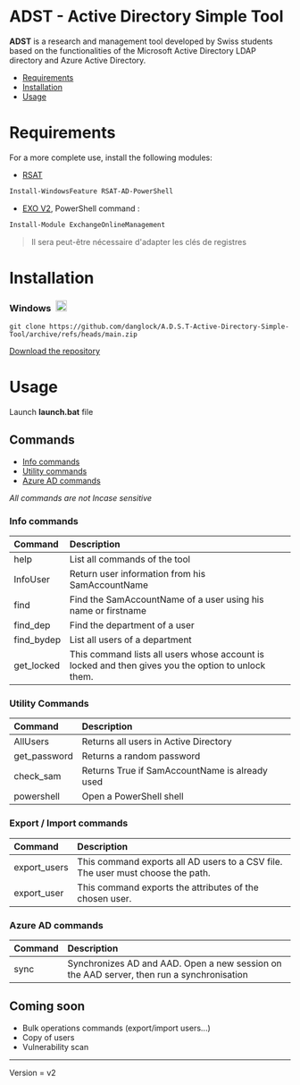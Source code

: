 # ADST - Active Directory Simple Tool

**ADST** is a research and management tool developed by Swiss students based on the functionalities of the Microsoft Active Directory LDAP directory and Azure Active Directory.

- [Requirements](#requirements)
- [Installation](#installation)
- [Usage](#usage)


# Requirements


For a more complete use, install the following modules:




- [RSAT](https://theitbros.com/install-and-import-powershell-active-directory-module)
```PowerShell
Install-WindowsFeature RSAT-AD-PowerShell
```
- [EXO V2](https://docs.microsoft.com/en-us/powershell/exchange/exchange-online-powershell-v2#:~:text=To%20install%20the%20EXO%20V2,module%20from%20the%20PowerShell%20Gallery.), PowerShell command :
```PowerShell
Install-Module ExchangeOnlineManagement
```
> Il sera peut-être nécessaire d'adapter les clés de registres



# Installation
<h3><strong>Windows </strong>&nbsp;<img src="https://cdn.icon-icons.com/icons2/1488/PNG/512/5314-windows_102509.png" alt="" width="20" height="20" /></h3>

```
git clone https://github.com/danglock/A.D.S.T-Active-Directory-Simple-Tool/archive/refs/heads/main.zip
```
[Download the repository](https://github.com/danglock/A.D.S.T-Active-Directory-Simple-Tool/archive/refs/heads/main.zip)


# Usage

Launch **launch.bat** file


## Commands

- [Info commands](#info-commands)
- [Utility commands](#utility-commands)
- [Azure AD commands](#azure-ad-commands)

*All commands are not Incase sensitive*


### Info commands

| **Command** | **Description**                                               |
|:------------|:-------------------------------------------------------------------------------------------------------------------------------|
| help        | List all commands of the tool                                                                                                  |
| InfoUser    | Return user information from his SamAccountName                                                                                |
| find        | Find the SamAccountName of a user using his name or firstname                                                                  |
| find_dep    | Find the department of a user                                                                                                  |
| find_bydep  | List all users of a department                                                                                                 |
| get_locked  | This command lists all users whose account is locked and then gives you the option to unlock them. |

### Utility Commands

| **Command**  | **Description**                                |
|:-------------|:-----------------------------------------------|
| AllUsers     | Returns all users in Active Directory          |
| get_password | Returns a random password                      |
| check_sam    | Returns True if SamAccountName is already used |
| powershell   | Open a PowerShell shell                        |

### Export / Import commands

| **Command**  | **Description**                                                                 |
|:-------------|:--------------------------------------------------------------------------------|
| export_users | This command exports all AD users to a CSV file. The user must choose the path. |
| export_user  | This command exports the attributes of the chosen user.                         |


### Azure AD commands

| **Command** | **Description**                                                                           |
|:------------|:------------------------------------------------------------------------------------------|
| sync        | Synchronizes AD and AAD. Open a new session on the AAD server, then run a synchronisation |

## Coming soon

- Bulk operations commands (export/import users...)
- Copy of users
- Vulnerability scan


***
Version = v2
